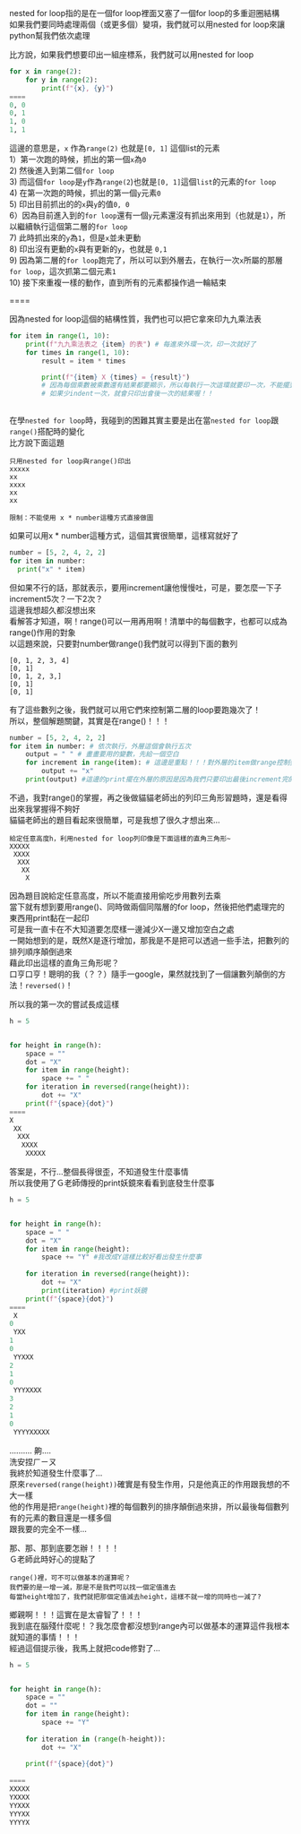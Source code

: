 nested for loop指的是在一個for loop裡面又塞了一個for loop的多重迴圈結構  
如果我們要同時處理兩個（或更多個）變項，我們就可以用nested for loop來讓python幫我們依次處理

比方說，如果我們想要印出一組座標系，我們就可以用nested for loop   
```python
for x in range(2):
    for y in range(2):
        print(f"{x}, {y}")
====
0, 0
0, 1
1, 0
1, 1
````
這邊的意思是，`x` 作為`range(2)` 也就是`[0, 1]` 這個list的元素   
1）第一次跑的時候，抓出的第一個`x`為`0`   
2) 然後進入到第二個`for loop`  
3) 而這個`for loop`是`y`作為`range(2`)也就是`[0, 1]`這個`list`的元素的`for loop`  
4) 在第一次跑的時候，抓出的第一個`y`元素`0`  
5) 印出目前抓出的的`x`與`y`的值`0, 0`  
6）因為目前進入到的`for loop`還有一個`y`元素還沒有抓出來用到（也就是`1`），所以繼續執行這個第二層的`for loop`  
7) 此時抓出來的`y`為`1`，但是`x`並未更動  
8) 印出沒有更動的`x`與有更新的`y`，也就是 `0,1`   
9) 因為第二層的`for loop`跑完了，所以可以到外層去，在執行一次`x`所屬的那層`for loop`，這次抓第二個元素`1`  
10) 接下來重複一樣的動作，直到所有的元素都操作過一輪結束

====

因為nested for loop這個的結構性質，我們也可以把它拿來印九九乘法表

```python
for item in range(1, 10):
    print(f"九九乘法表之 {item} 的表") # 每進來外環一次，印一次就好了
    for times in range(1, 10):
        result = item * times

        print(f"{item} X {times} = {result}") 
        # 因為每個乘數被乘數還有結果都要顯示，所以每執行一次這環就要印一次，不能擺到外環去
        # 如果少indent一次，就會只印出會後一次的結果喔！！  
      
```

在學`nested for loop`時，我碰到的困難其實主要是出在當`nested for loop`跟`range()`搭配時的變化  
比方說下面這題  

```
只用nested for loop與range()印出
xxxxx
xx
xxxx
xx
xx

限制：不能使用 x * number這種方式直接做圖
```

如果可以用x * number這種方式，這個其實很簡單，這樣寫就好了  

```python
number = [5, 2, 4, 2, 2]
for item in number:
  print("x" * item)
```

但如果不行的話，那就表示，要用increment讓他慢慢吐，可是，要怎麼一下子increment5次？一下2次？  
這邊我想超久都沒想出來  
看解答才知道，啊！range()可以一用再用啊！清單中的每個數字，也都可以成為range()作用的對象  
以這題來說，只要對number做range()我們就可以得到下面的數列  

```
[0, 1, 2, 3, 4]
[0, 1]
[0, 1, 2, 3,]
[0, 1]
[0, 1]
```
有了這些數列之後，我們就可以用它們來控制第二層的loop要跑幾次了！  
所以，整個解題關鍵，其實是在range()！！！  

```python
number = [5, 2, 4, 2, 2]
for item in number: # 依次執行，外層這個會執行五次
    output = " " # 畫畫要用的變數，先給一個空白
    for increment in range(item): # 這邊是重點！！！對外層的item做range控制要increment幾次
        output += "x"
    print(output) #這邊的print擺在外層的原因是因為我們只要印出最後increment完的結果即可
```


不過，我對range()的掌握，再之後做貓貓老師出的列印三角形習題時，還是看得出來我掌握得不夠好  
貓貓老師出的題目看起來很簡單，可是我想了很久才想出來...  

```
給定任意高度h，利用nested for loop列印像是下面這樣的直角三角形~
XXXXX
 XXXX
  XXX
   XX
    X

```
因為題目說給定任意高度，所以不能直接用偷吃步用數列去乘  
當下就有想到要用range()、同時做兩個同階層的for loop，然後把他們處理完的東西用print黏在一起印  
可是我一直卡在不大知道要怎麼樣一邊減少X一邊又增加空白之處  
一開始想到的是，既然X是逐行增加，那我是不是把可以透過一些手法，把數列的排列順序顛倒過來  
藉此印出這樣的直角三角形呢？  
口亨口亨！聰明的我（？？）隨手一google，果然就找到了一個讓數列顛倒的方法！`reversed()`！  

所以我的第一次的嘗試長成這樣   
```python
h = 5


for height in range(h):
    space = ""
    dot = "X"
    for item in range(height):
        space += " "
    for iteration in reversed(range(height)):
        dot += "X"
    print(f"{space}{dot}")
====
X
 XX
  XXX
   XXXX
    XXXXX
```

答案是，不行...整個長得很歪，不知道發生什麼事情  
所以我使用了Ｇ老師傳授的print妖鏡來看看到底發生什麼事  

```python
h = 5


for height in range(h):
    space = " "
    dot = "X"
    for item in range(height):
        space += "Y" #我改成Y這樣比較好看出發生什麼事
        
    for iteration in reversed(range(height)):
        dot += "X"
        print(iteration) #print妖鏡
    print(f"{space}{dot}")
====
 X
0
 YXX
1
0
 YYXXX
2
1
0
 YYYXXXX
3
2
1
0
 YYYYXXXXX
```
..........
齁....  
洗安捏ㄏㄧㄡ   
我終於知道發生什麼事了...  
原來`reversed(range(height))`確實是有發生作用，只是他真正的作用跟我想的不大一樣  
他的作用是把`range(height)`裡的每個數列的排序顛倒過來排，所以最後每個數列有的元素的數目還是一樣多個  
跟我要的完全不一樣...

那、那、那到底要怎辦！！！！   
Ｇ老師此時好心的提點了  

```
range()裡，可不可以做基本的運算呢？
我們要的是一增一減，那是不是我們可以找一個定值進去
每當height增加了，我們就把那個定值減去height，這樣不就一增的同時也一減了?

```


鄉親啊！！！這實在是太睿智了！！！  
我到底在腦殘什麼呢！？我怎麼會都沒想到range內可以做基本的運算這件我根本就知道的事情！！！  
經過這個提示後，我馬上就把code修對了...  


```python
h = 5


for height in range(h):
    space = ""
    dot = ""
    for item in range(height):
        space += "Y"
        
    for iteration in (range(h-height)):
        dot += "X"
        
    print(f"{space}{dot}")
    
====
XXXXX
YXXXX
YYXXX
YYYXX
YYYYX
```
